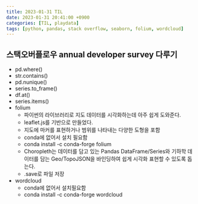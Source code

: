 ```yaml
---
title: 2023-01-31 TIL
date: 2023-01-31 20:41:00 +0900
categories: [TIL, playdata]
tags: [python, pandas, stack overflow, seaborn, folium, wordcloud]     # TAG names should always be lowercase
---
```

## 스택오버플로우 annual developer survey 다루기

- pd.where()
- str.contains()
- pd.nunique()
- series.to_frame()
- df.at()
- series.items()
- folium
    - 파이썬의 라이브러리로 지도 데이터를 시각화하는데 아주 쉽게 도와준다.
    - leaflet.js를 기반으로 만들었다.
    - 지도에 마커를 표현하거나 범위를 나타내는 다양한 도형을 포함
    - conda에 없어서 설치 필요함
    - conda install -c conda-forge folium
    - Choropleth는 데이터를 담고 있는 Pandas DataFrame/Series와 기하학 데이터를 담는 Geo/TopoJSON을 바인딩하여 쉽게 시각화 표현할 수 있도록 돕는다.
    - .save로 파일 저장
- wordcloud
    - conda에 없어서 설치필요함
    - conda install -c conda-forge wordcloud